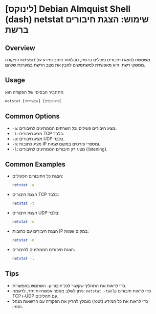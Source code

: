 # [לינוקס] Debian Almquist Shell (dash) netstat שימוש: הצגת חיבורים ברשת

## Overview
הפקודה `netstat` משמשת להצגת חיבורים פעילים ברשת, טבלאות ניתוב ומידע על ממשקי רשת. היא מאפשרת למשתמשים להבין את מצב הרשת במערכת שלהם.

## Usage
התחביר הבסיסי של הפקודה הוא:
```
netstat [אפשרויות] [ארגומנטים]
```

## Common Options
- `-a`: מציג חיבורים פעילים וכל השרתים הממתינים לחיבורים.
- `-t`: מציג חיבורים TCP בלבד.
- `-u`: מציג חיבורים UDP בלבד.
- `-n`: מציג כתובות IP ומספרי פורטים במקום שמות.
- `-l`: מציג רק חיבורים הממתינים לחיבורים (listening).

## Common Examples
- הצגת כל החיבורים הפעילים:
  ```sh
  netstat -a
  ```

- הצגת חיבורים TCP בלבד:
  ```sh
  netstat -t
  ```

- הצגת חיבורים UDP בלבד:
  ```sh
  netstat -u
  ```

- הצגת חיבורים עם כתובות IP במקום שמות:
  ```sh
  netstat -n
  ```

- הצגת חיבורים הממתינים לחיבורים:
  ```sh
  netstat -l
  ```

## Tips
- השתמש באפשרות `-p` כדי לראות את התהליך שקשור לכל חיבור.
- ניתן לשלב מספר אפשרויות יחד, לדוגמה: `netstat -tunlp` כדי לראות חיבורים TCP ו-UDP עם תהליכים.
- מומלץ להריץ את הפקודה עם הרשאות מנהל (root) כדי לראות את כל המידע הזמין.
